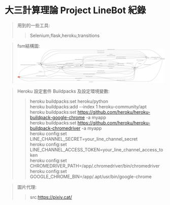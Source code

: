 # 大三計算理論 Project LineBot 紀錄
>用到的一些工具:
>>Selenium,flask,heroku,transitions<br>

>fsm結構圖:
![image](https://raw.githubusercontent.com/Korin777/TOC-Project-2020/master/fsm.png)

>Heroku 設定套件 Buildpacks 及設定環境變數:
>>heroku buildpacks:set heroku/python<br>
  heroku buildpacks:add --index 1 heroku-community/apt<br>
  heroku buildpacks:set https://github.com/heroku/heroku-buildpack-google-chrome -a myapp<br>
  heroku buildpacks:set https://github.com/heroku/heroku-buildpack-chromedriver -a myapp<br>
  heroku config:set LINE_CHANNEL_SECRET=your_line_channel_secret<br>
  heroku config:set LINE_CHANNEL_ACCESS_TOKEN=your_line_channel_access_token<br>
  heroku config:set CHROMEDRIVER_PATH=/app/.chromedriver/bin/chromedriver<br>
  heroku config:set GOOGLE_CHROME_BIN=/app/.apt/usr/bin/google-chrome<br>
  
>圖片代理:
>>src:https://pixiv.cat/
